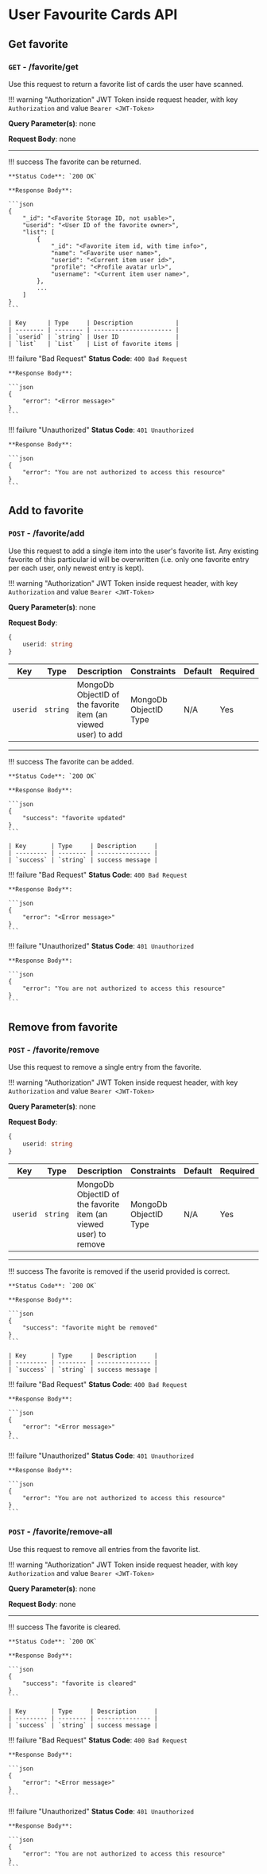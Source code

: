 # User Favourite Cards API

## Get favorite

### `GET` - /favorite/get

Use this request to return a favorite list of cards the user have scanned.

!!! warning "Authorization"
    JWT Token inside request header, with key `Authorization` and value `Bearer <JWT-Token>`


**Query Parameter(s)**: none


**Request Body**: none


---

!!! success
    The favorite can be returned.

    **Status Code**: `200 OK`

    **Response Body**:

    ```json
    {
        "_id": "<Favorite Storage ID, not usable>",
        "userid": "<User ID of the favorite owner>",
        "list": [
            {
                "_id": "<Favorite item id, with time info>",
                "name": "<Favorite user name>",
                "userid": "<Current item user id>",
                "profile": "<Profile avatar url>",
                "username": "<Current item user name>",
            },
            ...
        ]
    }
    ```

    | Key      | Type     | Description            |
    | -------- | -------- | ---------------------- |
    | `userid` | `string` | User ID                |
    | `list`   | `List`   | List of favorite items |


!!! failure "Bad Request"
    **Status Code**: `400 Bad Request`

    **Response Body**:

    ```json
    {
        "error": "<Error message>"
    }
    ```

!!! failure "Unauthorized"
    **Status Code**: `401 Unauthorized`

    **Response Body**:

    ```json
    {
        "error": "You are not authorized to access this resource"
    }
    ```









## Add to favorite

### `POST` - /favorite/add

Use this request to add a single item into the user's favorite list. Any existing favorite of this particular
 id will be overwritten (i.e. only one favorite entry per each user, only newest entry is kept).

!!! warning "Authorization"
    JWT Token inside request header, with key `Authorization` and value `Bearer <JWT-Token>`


**Query Parameter(s)**: none


**Request Body**: 

```typescript
{
    userid: string
}
```

| Key      | Type     | Description                                                   | Constraints           | Default | Required |
| -------- | -------- | ------------------------------------------------------------- | --------------------- | ------- | -------- |
| `userid` | `string` | MongoDb ObjectID of the favorite item (an viewed user) to add | MongoDb ObjectID Type | N/A     | Yes      |


---

!!! success
    The favorite can be added.

    **Status Code**: `200 OK`

    **Response Body**:

    ```json
    {
        "success": "favorite updated"
    }
    ```

    | Key       | Type     | Description     |
    | --------- | -------- | --------------- |
    | `success` | `string` | success message |



!!! failure "Bad Request"
    **Status Code**: `400 Bad Request`

    **Response Body**:

    ```json
    {
        "error": "<Error message>"
    }
    ```

!!! failure "Unauthorized"
    **Status Code**: `401 Unauthorized`

    **Response Body**:

    ```json
    {
        "error": "You are not authorized to access this resource"
    }
    ```






## Remove from favorite

### `POST` - /favorite/remove

Use this request to remove a single entry from the favorite.

!!! warning "Authorization"
    JWT Token inside request header, with key `Authorization` and value `Bearer <JWT-Token>`


**Query Parameter(s)**: none


**Request Body**: 

```typescript
{
    userid: string
}
```

| Key      | Type     | Description                                                      | Constraints           | Default | Required |
| -------- | -------- | ---------------------------------------------------------------- | --------------------- | ------- | -------- |
| `userid` | `string` | MongoDb ObjectID of the favorite item (an viewed user) to remove | MongoDb ObjectID Type | N/A     | Yes      |


---

!!! success
    The favorite is removed if the userid provided is correct.

    **Status Code**: `200 OK`

    **Response Body**:

    ```json
    {
        "success": "favorite might be removed"
    }
    ```

    | Key       | Type     | Description     |
    | --------- | -------- | --------------- |
    | `success` | `string` | success message |



!!! failure "Bad Request"
    **Status Code**: `400 Bad Request`

    **Response Body**:

    ```json
    {
        "error": "<Error message>"
    }
    ```

!!! failure "Unauthorized"
    **Status Code**: `401 Unauthorized`

    **Response Body**:

    ```json
    {
        "error": "You are not authorized to access this resource"
    }
    ```




### `POST` - /favorite/remove-all

Use this request to remove all entries from the favorite list.

!!! warning "Authorization"
    JWT Token inside request header, with key `Authorization` and value `Bearer <JWT-Token>`


**Query Parameter(s)**: none


**Request Body**: none

---

!!! success
    The favorite is cleared.

    **Status Code**: `200 OK`

    **Response Body**:

    ```json
    {
        "success": "favorite is cleared"
    }
    ```

    | Key       | Type     | Description     |
    | --------- | -------- | --------------- |
    | `success` | `string` | success message |



!!! failure "Bad Request"
    **Status Code**: `400 Bad Request`

    **Response Body**:

    ```json
    {
        "error": "<Error message>"
    }
    ```

!!! failure "Unauthorized"
    **Status Code**: `401 Unauthorized`

    **Response Body**:

    ```json
    {
        "error": "You are not authorized to access this resource"
    }
    ```